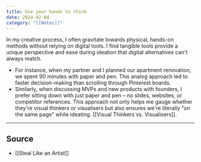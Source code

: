 ```yaml
---
title: Use your hands to think
date: 2024-02-04
category: "[[Notes]]"
---
```


In my creative process, I often gravitate towards physical, hands-on methods without relying on digital tools. I find tangible tools provide a unique perspective and ease during ideation that digital alternatives can't always match.

- For instance, when my partner and I planned our apartment renovation, we spent 90 minutes with paper and pen. This analog approach led to faster decision-making than scrolling through Pinterest boards. 
- Similarly, when discussing MVPs and new products with founders, I prefer sitting down with just paper and pen – no slides, websites, or competitor references. This approach not only helps me gauge whether they're visual thinkers or visualisers but also ensures we're literally "on the same page" while ideating. [[Visual Thinkers vs. Visualisers]].

--- 
## Source
- [[Steal Like an Artist]]
